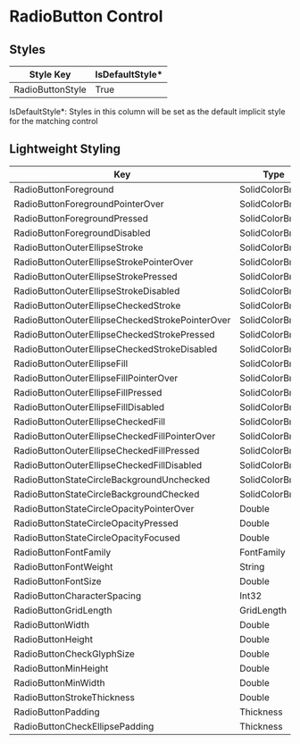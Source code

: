 # RadioButton Control
## Styles

Style Key|IsDefaultStyle*
-|-
RadioButtonStyle|True

IsDefaultStyle*: Styles in this column will be set as the default implicit style for the matching control

## Lightweight Styling

Key|Type|Value
-|-|-
RadioButtonForeground|SolidColorBrush|OnSurfaceVariantBrush
RadioButtonForegroundPointerOver|SolidColorBrush|OnSurfaceVariantBrush
RadioButtonForegroundPressed|SolidColorBrush|OnSurfaceVariantBrush
RadioButtonForegroundDisabled|SolidColorBrush|OnSurfaceLowBrush
RadioButtonOuterEllipseStroke|SolidColorBrush|OnSurfaceVariantBrush
RadioButtonOuterEllipseStrokePointerOver|SolidColorBrush|OnSurfaceBrush
RadioButtonOuterEllipseStrokePressed|SolidColorBrush|OnSurfaceBrush
RadioButtonOuterEllipseStrokeDisabled|SolidColorBrush|OnSurfaceLowBrush
RadioButtonOuterEllipseCheckedStroke|SolidColorBrush|PrimaryBrush
RadioButtonOuterEllipseCheckedStrokePointerOver|SolidColorBrush|PrimaryBrush
RadioButtonOuterEllipseCheckedStrokePressed|SolidColorBrush|PrimaryBrush
RadioButtonOuterEllipseCheckedStrokeDisabled|SolidColorBrush|OnSurfaceLowBrush
RadioButtonOuterEllipseFill|SolidColorBrush|SystemControlTransparentBrush
RadioButtonOuterEllipseFillPointerOver|SolidColorBrush|SystemControlTransparentBrush
RadioButtonOuterEllipseFillPressed|SolidColorBrush|SystemControlTransparentBrush
RadioButtonOuterEllipseFillDisabled|SolidColorBrush|SystemControlTransparentBrush
RadioButtonOuterEllipseCheckedFill|SolidColorBrush|PrimaryBrush
RadioButtonOuterEllipseCheckedFillPointerOver|SolidColorBrush|PrimaryBrush
RadioButtonOuterEllipseCheckedFillPressed|SolidColorBrush|PrimaryBrush
RadioButtonOuterEllipseCheckedFillDisabled|SolidColorBrush|OnSurfaceLowBrush
RadioButtonStateCircleBackgroundUnchecked|SolidColorBrush|OnSurfaceBrush
RadioButtonStateCircleBackgroundChecked|SolidColorBrush|PrimaryBrush
RadioButtonStateCircleOpacityPointerOver|Double|HoverOpacity
RadioButtonStateCircleOpacityPressed|Double|PressedOpacity
RadioButtonStateCircleOpacityFocused|Double|FocusedOpacity
RadioButtonFontFamily|FontFamily|MaterialMediumFontFamily
RadioButtonFontWeight|String|BodySmallFontWeight
RadioButtonFontSize|Double|BodySmallFontSize
RadioButtonCharacterSpacing|Int32|BodySmallCharacterSpacing
RadioButtonGridLength|GridLength|40
RadioButtonWidth|Double|40
RadioButtonHeight|Double|40
RadioButtonCheckGlyphSize|Double|20
RadioButtonMinHeight|Double|40
RadioButtonMinWidth|Double|40
RadioButtonStrokeThickness|Double|2
RadioButtonPadding|Thickness|4,0,0,0
RadioButtonCheckEllipsePadding|Thickness|5